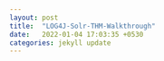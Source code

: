 ```yaml
---
layout: post
title:  "LOG4J-Solr-THM-Walkthrough"
date:   2022-01-04 17:03:35 +0530
categories: jekyll update
---
```


